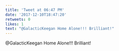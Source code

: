 ```yaml
---
title: 'Tweet at 06:47 PM'
date: '2017-12-10T18:47:20'
retweets: 0
likes: 1
text: "@GalacticKeegan Home Alone!!! Brilliant!"
---
```

@GalacticKeegan Home Alone!!! Brilliant!